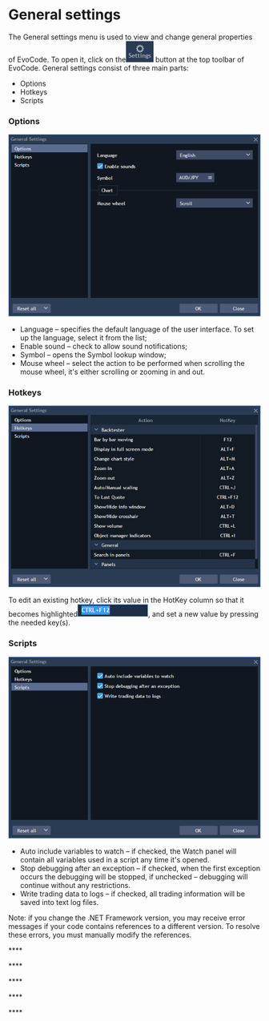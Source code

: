 # General settings

The General settings menu is used to view and change general properties of EvoCode. To open it, click on the![](../../.gitbook/assets/11%20%285%29.png)
button at the top toolbar of EvoCode. General settings consist of three main parts:

* Options
* Hotkeys
* Scripts

### **Options**

![](../../.gitbook/assets/1%20%2844%29.png)

* Language – specifies the default language of the user interface. To set up the language, select it from the list;
* Enable sound – check to allow sound notifications;
* Symbol – opens the Symbol lookup window;
* Mouse wheel – select the action to be performed when scrolling the mouse wheel, it's either scrolling or zooming in and out.

###  **Hotkeys**

![](../../.gitbook/assets/2%20%2841%29.png)

To edit an existing hotkey, click its value in the HotKey column so that it becomes highlighted![](../../.gitbook/assets/3%20%285%29.png), 
and set a new value by pressing the needed key\(s\).

### **Scripts**

![](../../.gitbook/assets/4%20%2814%29.png)

* Auto include variables to watch – if checked, the Watch panel will contain all variables used in a script any time it's opened.
* Stop debugging after an exception – if checked, when the first exception occurs the debugging will be stopped, if unchecked – debugging will continue without any restrictions.
* Write trading data to logs – if checked, all trading information will be saved into text log files.

Note: if you change the .NET Framework version, you may receive error messages if your code contains references to a different version. To resolve these errors, you must manually modify the references.

\*\*\*\*

\*\*\*\*

\*\*\*\*

\*\*\*\*

\*\*\*\*


